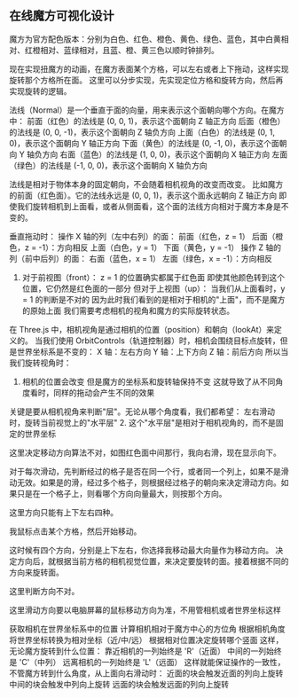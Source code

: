
## 在线魔方可视化设计

魔方为官方配色版本：分别为白色、红色、橙色、黄色、绿色、蓝色，其中白黄相对、红橙相对、蓝绿相对，且蓝、橙、黄三色以顺时钟排列。






现在实现扭魔方的动画，在魔方表面某个方格，可以左右或者上下拖动，这样实现旋转那个方格所在面。
这里可以分步实现，先实现定位方格和旋转方向，然后再实现旋转的逻辑。


法线（Normal）是一个垂直于面的向量，用来表示这个面朝向哪个方向。在魔方中：
前面（红色）的法线是 (0, 0, 1)，表示这个面朝向 Z 轴正方向
后面（橙色）的法线是 (0, 0, -1)，表示这个面朝向 Z 轴负方向
上面（白色）的法线是 (0, 1, 0)，表示这个面朝向 Y 轴正方向
下面（黄色）的法线是 (0, -1, 0)，表示这个面朝向 Y 轴负方向
右面（蓝色）的法线是 (1, 0, 0)，表示这个面朝向 X 轴正方向
左面（绿色）的法线是 (-1, 0, 0)，表示这个面朝向 X 轴负方向

法线是相对于物体本身的固定朝向，不会随着相机视角的改变而改变。
比如魔方的前面（红色面）。它的法线永远是 (0, 0, 1)，表示这个面永远朝向 Z 轴正方向
即使我们旋转相机到上面看，或者从侧面看，这个面的法线方向相对于魔方本身是不变的。


垂直拖动时：
操作 X 轴的列（左中右列）的面：
前面（红色，z = 1）
后面（橙色，z = -1）：方向相反
上面（白色，y = 1）
下面（黄色，y = -1）
操作 Z 轴的列（前中后列）的面：
右面（蓝色，x = 1）
左面（绿色，x = -1）：方向相反

1. 对于前视图（front）：
z = 1 的位置确实都属于红色面
即使其他颜色转到这个位置，它仍然是红色面的一部分
但对于上视图（up）：
当我们从上面看时，y = 1 的判断是不对的
因为此时我们看到的是相对于相机的"上面"，而不是魔方的原始上面
我们需要考虑相机的视角和魔方的实际旋转状态。


在 Three.js 中，相机视角是通过相机的位置（position）和朝向（lookAt）来定义的。
当我们使用 OrbitControls（轨道控制器）时，相机会围绕目标点旋转，但是世界坐标系是不变的：
X 轴：左右方向
Y 轴：上下方向
Z 轴：前后方向
所以当我们旋转视角时：
1. 相机的位置会改变
但是魔方的坐标系和旋转轴保持不变
这就导致了从不同角度看时，同样的拖动会产生不同的效果


关键是要从相机视角来判断"层"。无论从哪个角度看，我们都希望：
左右滑动时，旋转当前视觉上的"水平层"
2. 这个"水平层"是相对于相机视角的，而不是固定的世界坐标



这里决定移动方向算法不对，如图红色面中间那行，我向右滑，现在显示向下。

对于每次滑动，先判断经过的格子是否在同一个行，或者同一个列上，如果不是滑动无效。如果是的滑，经过多个格子，则根据经过格子的朝向来决定滑动方向。如果只是在一个格子上，则看哪个方向向量最大，则按那个方向。

这里方向只能有上下左右四种。



我鼠标点击某个方格，然后开始移动。

这时候有四个方向，分别是上下左右，你选择我移动最大向量作为移动方向。
决定方向后，就根据当前方格的相机视觉位置，来决定要旋转的面。接着根据不同的方向来旋转面。


这里判断方向不对。

这里滑动方向要以电脑屏幕的鼠标移动方向为准，不用管相机或者世界坐标这样



获取相机在世界坐标系中的位置
计算相机相对于魔方中心的方位角
根据相机角度将世界坐标转换为相对坐标（近/中/远）
根据相对位置决定旋转哪个竖面
这样，无论魔方旋转到什么位置：
靠近相机的一列始终是 'R'（近面）
中间的一列始终是 'C'（中列）
远离相机的一列始终是 'L'（远面）
这样就能保证操作的一致性，不管魔方转到什么角度，从上面向右滑动时：
近面的块会触发近面的列向上旋转
中间的块会触发中列向上旋转
远面的块会触发远面的列向上旋转
